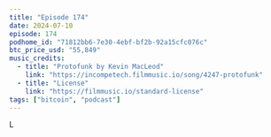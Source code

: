 ```yaml
---
title: "Episode 174"
date: 2024-07-10
episode: 174
podhome_id: "71812bb6-7e30-4ebf-bf2b-92a15cfc076c"
btc_price_usd: "55,849"
music_credits:
  - title: "Protofunk by Kevin MacLeod"
    link: "https://incompetech.filmmusic.io/song/4247-protofunk"
  - title: "License"
    link: "https://filmmusic.io/standard-license"
tags: ["bitcoin", "podcast"]
---
```


L
